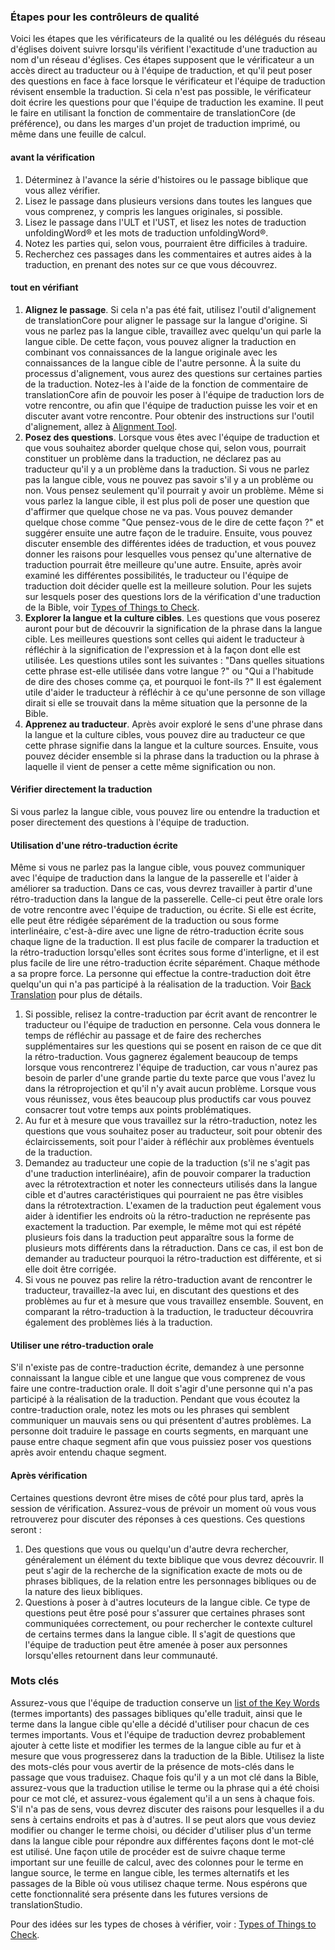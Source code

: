 ### Étapes pour les contrôleurs de qualité

Voici les étapes que les vérificateurs de la qualité ou les délégués du réseau d'églises doivent suivre lorsqu'ils vérifient l'exactitude d'une traduction au nom d'un réseau d'églises. Ces étapes supposent que le vérificateur a un accès direct au traducteur ou à l'équipe de traduction, et qu'il peut poser des questions en face à face lorsque le vérificateur et l'équipe de traduction révisent ensemble la traduction. Si cela n'est pas possible, le vérificateur doit écrire les questions pour que l'équipe de traduction les examine. Il peut le faire en utilisant la fonction de commentaire de translationCore (de préférence), ou dans les marges d'un projet de traduction imprimé, ou même dans une feuille de calcul.

#### avant la vérification

1. Déterminez à l'avance la série d'histoires ou le passage biblique que vous allez vérifier.
1. Lisez le passage dans plusieurs versions dans toutes les langues que vous comprenez, y compris les langues originales, si possible.
1. Lisez le passage dans l'ULT et l'UST, et lisez les notes de traduction unfoldingWord® et les mots de traduction unfoldingWord®.
1. Notez les parties qui, selon vous, pourraient être difficiles à traduire.
1. Recherchez ces passages dans les commentaires et autres aides à la traduction, en prenant des notes sur ce que vous découvrez.

#### tout en vérifiant

1. **Alignez le passage**. Si cela n'a pas été fait, utilisez l'outil d'alignement de translationCore pour aligner le passage sur la langue d'origine. Si vous ne parlez pas la langue cible, travaillez avec quelqu'un qui parle la langue cible. De cette façon, vous pouvez aligner la traduction en combinant vos connaissances de la langue originale avec les connaissances de la langue cible de l'autre personne. À la suite du processus d'alignement, vous aurez des questions sur certaines parties de la traduction. Notez-les à l'aide de la fonction de commentaire de translationCore afin de pouvoir les poser à l'équipe de traduction lors de votre rencontre, ou afin que l'équipe de traduction puisse les voir et en discuter avant votre rencontre. Pour obtenir des instructions sur l'outil d'alignement, allez à [Alignment Tool](../alignment-tool/01.md).
1. **Posez des questions**. Lorsque vous êtes avec l'équipe de traduction et que vous souhaitez aborder quelque chose qui, selon vous, pourrait constituer un problème dans la traduction, ne déclarez pas au traducteur qu'il y a un problème dans la traduction. Si vous ne parlez pas la langue cible, vous ne pouvez pas savoir s'il y a un problème ou non. Vous pensez seulement qu'il pourrait y avoir un problème. Même si vous parlez la langue cible, il est plus poli de poser une question que d'affirmer que quelque chose ne va pas. Vous pouvez demander quelque chose comme "Que pensez-vous de le dire de cette façon ?" et suggérer ensuite une autre façon de le traduire. Ensuite, vous pouvez discuter ensemble des différentes idées de traduction, et vous pouvez donner les raisons pour lesquelles vous pensez qu'une alternative de traduction pourrait être meilleure qu'une autre. Ensuite, après avoir examiné les différentes possibilités, le traducteur ou l'équipe de traduction doit décider quelle est la meilleure solution. Pour les sujets sur lesquels poser des questions lors de la vérification d'une traduction de la Bible, voir [Types of Things to Check](../vol2-things-to-check/01.md).
1. **Explorer la langue et la culture cibles**. Les questions que vous poserez auront pour but de découvrir la signification de la phrase dans la langue cible. Les meilleures questions sont celles qui aident le traducteur à réfléchir à la signification de l'expression et à la façon dont elle est utilisée. Les questions utiles sont les suivantes : "Dans quelles situations cette phrase est-elle utilisée dans votre langue ?" ou "Qui a l'habitude de dire des choses comme ça, et pourquoi le font-ils ?" Il est également utile d'aider le traducteur à réfléchir à ce qu'une personne de son village dirait si elle se trouvait dans la même situation que la personne de la Bible.
1. **Apprenez au traducteur**. Après avoir exploré le sens d'une phrase dans la langue et la culture cibles, vous pouvez dire au traducteur ce que cette phrase signifie dans la langue et la culture sources. Ensuite, vous pouvez décider ensemble si la phrase dans la traduction ou la phrase à laquelle il vient de penser a cette même signification ou non.

#### Vérifier directement la traduction

Si vous parlez la langue cible, vous pouvez lire ou entendre la traduction et poser directement des questions à l'équipe de traduction.

#### Utilisation d'une rétro-traduction écrite

Même si vous ne parlez pas la langue cible, vous pouvez communiquer avec l'équipe de traduction dans la langue de la passerelle et l'aider à améliorer sa traduction. Dans ce cas, vous devrez travailler à partir d'une rétro-traduction dans la langue de la passerelle. Celle-ci peut être orale lors de votre rencontre avec l'équipe de traduction, ou écrite. Si elle est écrite, elle peut être rédigée séparément de la traduction ou sous forme interlinéaire, c'est-à-dire avec une ligne de rétro-traduction écrite sous chaque ligne de la traduction. Il est plus facile de comparer la traduction et la rétro-traduction lorsqu'elles sont écrites sous forme d'interligne, et il est plus facile de lire une rétro-traduction écrite séparément. Chaque méthode a sa propre force. La personne qui effectue la contre-traduction doit être quelqu'un qui n'a pas participé à la réalisation de la traduction. Voir [Back Translation](../vol2-backtranslation/01.md) pour plus de détails.

1. Si possible, relisez la contre-traduction par écrit avant de rencontrer le traducteur ou l'équipe de traduction en personne. Cela vous donnera le temps de réfléchir au passage et de faire des recherches supplémentaires sur les questions qui se posent en raison de ce que dit la rétro-traduction. Vous gagnerez également beaucoup de temps lorsque vous rencontrerez l'équipe de traduction, car vous n'aurez pas besoin de parler d'une grande partie du texte parce que vous l'avez lu dans la rétroprojection et qu'il n'y avait aucun problème. Lorsque vous vous réunissez, vous êtes beaucoup plus productifs car vous pouvez consacrer tout votre temps aux points problématiques.
1. Au fur et à mesure que vous travaillez sur la rétro-traduction, notez les questions que vous souhaitez poser au traducteur, soit pour obtenir des éclaircissements, soit pour l'aider à réfléchir aux problèmes éventuels de la traduction.
1. Demandez au traducteur une copie de la traduction (s'il ne s'agit pas d'une traduction interlinéaire), afin de pouvoir comparer la traduction avec la rétrotextraction et noter les connecteurs utilisés dans la langue cible et d'autres caractéristiques qui pourraient ne pas être visibles dans la rétrotextraction. L'examen de la traduction peut également vous aider à identifier les endroits où la rétro-traduction ne représente pas exactement la traduction. Par exemple, le même mot qui est répété plusieurs fois dans la traduction peut apparaître sous la forme de plusieurs mots différents dans la rétraduction. Dans ce cas, il est bon de demander au traducteur pourquoi la rétro-traduction est différente, et si elle doit être corrigée.
1. Si vous ne pouvez pas relire la rétro-traduction avant de rencontrer le traducteur, travaillez-la avec lui, en discutant des questions et des problèmes au fur et à mesure que vous travaillez ensemble. Souvent, en comparant la rétro-traduction à la traduction, le traducteur découvrira également des problèmes liés à la traduction.

#### Utiliser une rétro-traduction orale

S'il n'existe pas de contre-traduction écrite, demandez à une personne connaissant la langue cible et une langue que vous comprenez de vous faire une contre-traduction orale. Il doit s'agir d'une personne qui n'a pas participé à la réalisation de la traduction. Pendant que vous écoutez la contre-traduction orale, notez les mots ou les phrases qui semblent communiquer un mauvais sens ou qui présentent d'autres problèmes. La personne doit traduire le passage en courts segments, en marquant une pause entre chaque segment afin que vous puissiez poser vos questions après avoir entendu chaque segment.

#### Après vérification

Certaines questions devront être mises de côté pour plus tard, après la session de vérification. Assurez-vous de prévoir un moment où vous vous retrouverez pour discuter des réponses à ces questions. Ces questions seront :

1. Des questions que vous ou quelqu'un d'autre devra rechercher, généralement un élément du texte biblique que vous devrez découvrir. Il peut s'agir de la recherche de la signification exacte de mots ou de phrases bibliques, de la relation entre les personnages bibliques ou de la nature des lieux bibliques.
1. Questions à poser à d'autres locuteurs de la langue cible. Ce type de questions peut être posé pour s'assurer que certaines phrases sont communiquées correctement, ou pour rechercher le contexte culturel de certains termes dans la langue cible. Il s'agit de questions que l'équipe de traduction peut être amenée à poser aux personnes lorsqu'elles retournent dans leur communauté.

### Mots clés

Assurez-vous que l'équipe de traduction conserve un [list of the Key Words](../../translate/translate-key-terms/01.md) (termes importants) des passages bibliques qu'elle traduit, ainsi que le terme dans la langue cible qu'elle a décidé d'utiliser pour chacun de ces termes importants. Vous et l'équipe de traduction devrez probablement ajouter à cette liste et modifier les termes de la langue cible au fur et à mesure que vous progresserez dans la traduction de la Bible. Utilisez la liste des mots-clés pour vous avertir de la présence de mots-clés dans le passage que vous traduisez. Chaque fois qu'il y a un mot clé dans la Bible, assurez-vous que la traduction utilise le terme ou la phrase qui a été choisi pour ce mot clé, et assurez-vous également qu'il a un sens à chaque fois. S'il n'a pas de sens, vous devrez discuter des raisons pour lesquelles il a du sens à certains endroits et pas à d'autres. Il se peut alors que vous deviez modifier ou changer le terme choisi, ou décider d'utiliser plus d'un terme dans la langue cible pour répondre aux différentes façons dont le mot-clé est utilisé. Une façon utile de procéder est de suivre chaque terme important sur une feuille de calcul, avec des colonnes pour le terme en langue source, le terme en langue cible, les termes alternatifs et les passages de la Bible où vous utilisez chaque terme. Nous espérons que cette fonctionnalité sera présente dans les futures versions de translationStudio.

Pour des idées sur les types de choses à vérifier, voir : [Types of Things to Check](../vol2-things-to-check/01.md).

